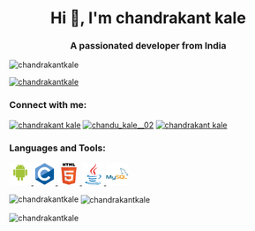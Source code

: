 <h1 align="center">Hi 👋, I'm chandrakant kale</h1>
<h3 align="center">A passionated developer from India</h3>

<p align="left"> <img src="https://komarev.com/ghpvc/?username=chandrakantkale&label=Profile%20views&color=0e75b6&style=flat" alt="chandrakantkale" /> </p>

<p align="left"> <a href="https://github.com/ryo-ma/github-profile-trophy"><img src="https://github-profile-trophy.vercel.app/?username=chandrakantkale" alt="chandrakantkale" /></a> </p>

<h3 align="left">Connect with me:</h3>
<p align="left">
<a href="https://linkedin.com/in/chandrakant kale" target="blank"><img align="center" src="https://raw.githubusercontent.com/rahuldkjain/github-profile-readme-generator/master/src/images/icons/Social/linked-in-alt.svg" alt="chandrakant kale" height="30" width="40" /></a>
<a href="https://instagram.com/chandu_kale__02" target="blank"><img align="center" src="https://raw.githubusercontent.com/rahuldkjain/github-profile-readme-generator/master/src/images/icons/Social/instagram.svg" alt="chandu_kale__02" height="30" width="40" /></a>
<a href="https://www.leetcode.com/chandrakant kale" target="blank"><img align="center" src="https://raw.githubusercontent.com/rahuldkjain/github-profile-readme-generator/master/src/images/icons/Social/leet-code.svg" alt="chandrakant kale" height="30" width="40" /></a>
</p>

<h3 align="left">Languages and Tools:</h3>
<p align="left"> <a href="https://developer.android.com" target="_blank" rel="noreferrer"> <img src="https://raw.githubusercontent.com/devicons/devicon/master/icons/android/android-original-wordmark.svg" alt="android" width="40" height="40"/> </a> <a href="https://www.cprogramming.com/" target="_blank" rel="noreferrer"> <img src="https://raw.githubusercontent.com/devicons/devicon/master/icons/c/c-original.svg" alt="c" width="40" height="40"/> </a> <a href="https://www.w3.org/html/" target="_blank" rel="noreferrer"> <img src="https://raw.githubusercontent.com/devicons/devicon/master/icons/html5/html5-original-wordmark.svg" alt="html5" width="40" height="40"/> </a> <a href="https://www.java.com" target="_blank" rel="noreferrer"> <img src="https://raw.githubusercontent.com/devicons/devicon/master/icons/java/java-original.svg" alt="java" width="40" height="40"/> </a> <a href="https://www.mysql.com/" target="_blank" rel="noreferrer"> <img src="https://raw.githubusercontent.com/devicons/devicon/master/icons/mysql/mysql-original-wordmark.svg" alt="mysql" width="40" height="40"/> </a> </p>

<p><img align="left" src="https://github-readme-stats.vercel.app/api/top-langs?username=chandrakantkale&show_icons=true&locale=en&layout=compact" alt="chandrakantkale" /></p>

<p>&nbsp;<img align="center" src="https://github-readme-stats.vercel.app/api?username=chandrakantkale&show_icons=true&locale=en" alt="chandrakantkale" /></p>

<p><img align="center" src="https://github-readme-streak-stats.herokuapp.com/?user=chandrakantkale&" alt="chandrakantkale" /></p>
